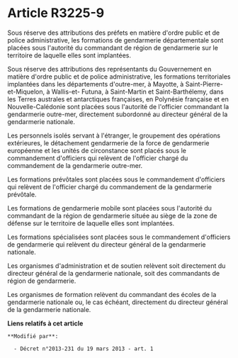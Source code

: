 # Article R3225-9

Sous réserve des attributions des préfets en matière d'ordre public et de police administrative, les formations de
gendarmerie départementale sont placées sous l'autorité du commandant de région de gendarmerie sur le territoire de laquelle
elles sont implantées.

Sous réserve des attributions des représentants du Gouvernement en matière d'ordre public et de police administrative, les
formations territoriales  implantées dans les départements d'outre-mer, à Mayotte, à Saint-Pierre-et-Miquelon, à Wallis-et-
Futuna, à Saint-Martin et Saint-Barthélemy, dans les Terres australes et antarctiques françaises, en Polynésie française et
en Nouvelle-Calédonie sont placées sous l'autorité de l'officier commandant la gendarmerie outre-mer, directement subordonné
au directeur général de la gendarmerie nationale.

Les personnels isolés servant à l'étranger, le groupement des opérations extérieures, le détachement gendarmerie de la force
de gendarmerie européenne et les unités de circonstance sont placés sous le commandement d'officiers qui relèvent de
l'officier chargé du commandement de la gendarmerie outre-mer. 

Les formations prévôtales sont placées sous le commandement d'officiers qui relèvent de l'officier chargé du commandement de
la gendarmerie prévôtale. 

Les formations de gendarmerie mobile sont placées sous l'autorité du commandant de la région de gendarmerie située au siège
de la zone de défense sur le territoire de laquelle elles sont implantées.

Les formations spécialisées sont placées sous le commandement d'officiers de gendarmerie qui relèvent du directeur général de
la gendarmerie nationale.

Les organismes d'administration et de soutien relèvent soit directement du directeur général de la gendarmerie nationale,
soit des commandants de région de gendarmerie.

Les organismes de formation relèvent du commandant des écoles de la gendarmerie nationale ou, le cas échéant, directement du
directeur général de la gendarmerie nationale.

**Liens relatifs à cet article**

	**Modifié par**:

	  - Décret n°2013-231 du 19 mars 2013 - art. 1
